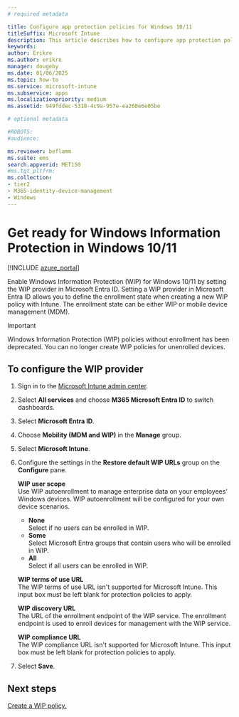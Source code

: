 ```yaml
---
# required metadata

title: Configure app protection policies for Windows 10/11
titleSuffix: Microsoft Intune
description: This article describes how to configure app protection policies (APP) for Windows 10/11 devices.
keywords:
author: Erikre
ms.author: erikre
manager: dougeby
ms.date: 01/06/2025
ms.topic: how-to
ms.service: microsoft-intune
ms.subservice: apps
ms.localizationpriority: medium
ms.assetid: 949fddec-5318-4c9a-957e-ea260e6e05be

# optional metadata

#ROBOTS:
#audience:

ms.reviewer: beflamm
ms.suite: ems
search.appverid: MET150
#ms.tgt_pltfrm:
ms.collection:
- tier2
- M365-identity-device-management
- Windows
---
```


# Get ready for Windows Information Protection in Windows 10/11 

[!INCLUDE [azure_portal](../includes/azure_portal.md)]

Enable Windows Information Protection (WIP) for Windows 10/11 by setting the WIP provider in Microsoft Entra ID. Setting a WIP provider in Microsoft Entra ID allows you to define the enrollment state when creating a new WIP policy with Intune. The enrollment state can be either WIP or mobile device management (MDM).

>[!IMPORTANT]
> Windows Information Protection (WIP) policies without enrollment has been deprecated. You can no longer create WIP policies for unenrolled devices.

## To configure the WIP provider

1. Sign in to the [Microsoft Intune admin center](https://go.microsoft.com/fwlink/?linkid=2109431).
2. Select **All services** and choose **M365 Microsoft Entra ID** to switch dashboards.
3. Select **Microsoft Entra ID**.
4. Choose **Mobility (MDM and WIP)** in the **Manage** group.
5. Select **Microsoft Intune**.
6. Configure the settings in the  **Restore default WIP URLs** group on the **Configure** pane.

   **WIP user scope**  
   Use WIP autoenrollment to manage enterprise data on your employees' Windows devices. WIP autoenrollment will be configured for your own device scenarios.<ul><li>**None**<br>Select if no users can be enrolled in WIP.</li><li>**Some**<br>Select Microsoft Entra groups that contain users who will be enrolled in WIP.</li><li>**All**<br>Select if all users can be enrolled in WIP.</li></ul>

   **WIP terms of use URL**  
   The WIP terms of use URL isn't supported for Microsoft Intune. This input box must be left blank for protection policies to apply.

   **WIP discovery URL**  
   The URL of the enrollment endpoint of the WIP service. The enrollment endpoint is used to enroll devices for management with the WIP service.

   **WIP compliance URL**  
   The WIP compliance URL isn't supported for Microsoft Intune. This input box must be left blank for protection policies to apply. 

7. Select **Save**.

## Next steps

[Create a WIP policy.](windows-information-protection-policy-create.md)
